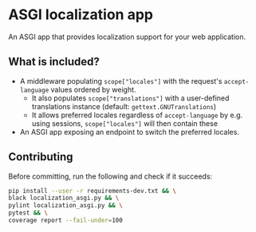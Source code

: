 # ASGI localization app
An ASGI app that provides localization support for your web application.

## What is included?
* A middleware populating `scope["locales"]` with the request's `accept-language` values ordered by weight.
  * It also populates `scope["translations"]` with a user-defined translations instance (default: `gettext.GNUTranslations`)
  * It allows preferred locales regardless of `accept-language` by e.g. using sessions, `scope["locales"]` will then contain
    these
* An ASGI app exposing an endpoint to switch the preferred locales.

## Contributing
Before committing, run the following and check if it succeeds:
```sh
pip install --user -r requirements-dev.txt && \
black localization_asgi.py && \
pylint localization_asgi.py && \
pytest && \
coverage report --fail-under=100
```
